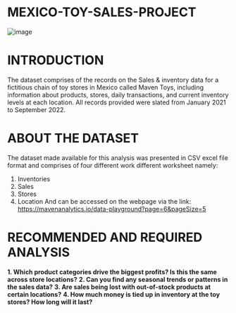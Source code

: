 # MEXICO-TOY-SALES-PROJECT
![image](https://github.com/LEGIT-GENIUS/MEXICO-TOY-SALES-PROJECT/assets/139655319/a36029cd-529e-41fa-81ff-871c1e32538f)

# INTRODUCTION
The dataset comprises of the records on the Sales & inventory data for a fictitious chain of toy stores in Mexico called Maven Toys, including information about products, stores, daily transactions, and current inventory levels at each location. All records provided were slated from January 2021 to September 2022.

# ABOUT THE DATASET
The dataset made available for this analysis was presented in CSV excel file format and comprises of four different work different worksheet namely:
1.	Inventories
2.	Sales 
3.	Stores 
4.	Location
And can be accessed on the webpage via the link: https://mavenanalytics.io/data-playground?page=6&pageSize=5 

# RECOMMENDED AND REQUIRED ANALYSIS
**1.	Which product categories drive the biggest profits? Is this the same across store locations?**
**2.	Can you find any seasonal trends or patterns in the sales data?**
**3.	Are sales being lost with out-of-stock products at certain locations?**
**4.	How much money is tied up in inventory at the toy stores? How long will it last?**
